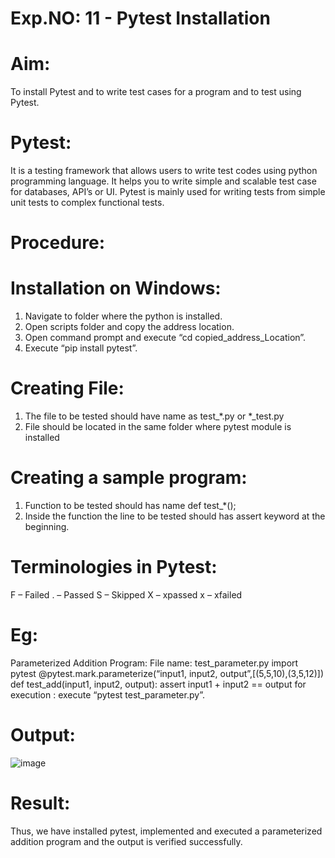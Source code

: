 # Exp.NO: 11 - Pytest Installation
# Aim: 
To install Pytest and to write test cases for a program and to test using Pytest. 
# Pytest: 
It is a testing framework that allows users to write test codes using python programming 
language. It helps you to write simple and scalable test case for databases, API’s or UI. Pytest 
is mainly used for writing tests from simple unit tests to complex functional tests. 
# Procedure: 
# Installation on Windows: 
1) Navigate to folder where the python is installed. 
2) Open scripts folder and copy the address location. 
3) Open command prompt and execute “cd copied_address_Location”. 
4) Execute “pip install pytest”. 
# Creating File: 
1) The file to be tested should have name as test_*.py or *_test.py 
2) File should be located in the same folder where pytest module is installed 
# Creating a sample program: 
1) Function to be tested should has name def test_*(); 
2) Inside the function the line to be tested should has assert keyword at the beginning. 
# Terminologies in Pytest: 
F – Failed 
. – Passed S 
– Skipped X 
– xpassed x 
– xfailed 
# Eg: 
Parameterized Addition Program: 
File name: test_parameter.py 
import pytest 
@pytest.mark.parameterize(“input1, input2, output”,[(5,5,10),(3,5,12)]) 
def test_add(input1, input2, output): 
assert input1 + input2 == output 
for execution : execute “pytest test_parameter.py”. 
# Output: 
![image](https://github.com/user-attachments/assets/75853605-2e34-4380-a8cb-50a1741278c6)
# Result: 
Thus, we have installed pytest, implemented and executed a parameterized addition 
program and the output is verified successfully.
